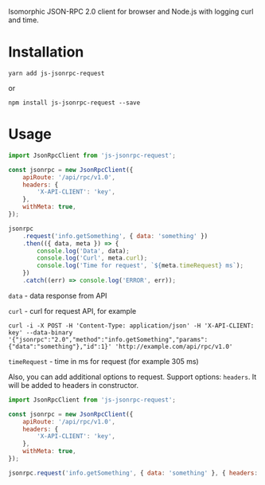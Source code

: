 Isomorphic JSON-RPC 2.0 client for browser and Node.js with logging curl and time.

# Installation

```shell
yarn add js-jsonrpc-request
```

or

```shell
npm install js-jsonrpc-request --save
```

# Usage

```js
import JsonRpcClient from 'js-jsonrpc-request';

const jsonrpc = new JsonRpcClient({
    apiRoute: '/api/rpc/v1.0',
    headers: {
        'X-API-CLIENT': 'key',
    },
    withMeta: true,
});

jsonrpc
    .request('info.getSomething', { data: 'something' })
    .then(({ data, meta }) => {
        console.log('Data', data);
        console.log('Curl', meta.curl);
        console.log('Time for request', `${meta.timeRequest} ms`);
    })
    .catch((err) => console.log('ERROR', err));
```

`data` - data response from API

`curl` - curl for request API, for example

```shell
curl -i -X POST -H 'Content-Type: application/json' -H 'X-API-CLIENT: key' --data-binary '{"jsonrpc":"2.0","method":"info.getSomething","params":{"data":"something"},"id":1}' 'http://example.com/api/rpc/v1.0'
```

`timeRequest` - time in ms for request (for example 305 ms)

Also, you can add additional options to request. Support options: `headers`. It will be added to headers in constructor.

```js
import JsonRpcClient from 'js-jsonrpc-request';

const jsonrpc = new JsonRpcClient({
    apiRoute: '/api/rpc/v1.0',
    headers: {
        'X-API-CLIENT': 'key',
    },
    withMeta: true,
});

jsonrpc.request('info.getSomething', { data: 'something' }, { headers: {'X-ACCESS_TOKEN': 'token' }});
```
